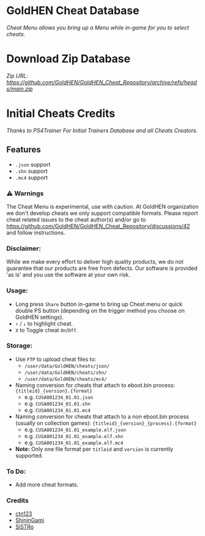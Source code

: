 # GoldHEN Cheat Database
_Cheat Menu allows you bring up a Menu while in-game for you to select cheats._

# Download Zip Database
_Zip URL: https://github.com/GoldHEN/GoldHEN_Cheat_Repository/archive/refs/heads/main.zip_

# Initial Cheats Credits
_Thanks to PS4Trainer For Initial Trainers Database and all Cheats Creators._

## Features
- `.json` support
- `.shn` support
- `.mc4` support

### :warning: Warnings
The Cheat Menu is experimental, use with caution.
At GoldHEN organization we don't develop cheats we only support compatible formats.
Please report cheat related issues to the cheat author(s) and/or go to https://github.com/GoldHEN/GoldHEN_Cheat_Repository/discussions/42 and follow instructions.

### Disclaimer:
While we make every effort to deliver high quality products, we do not guarantee that our products are free from defects. Our software is provided 'as is' and you use the software at your own risk.

### Usage:
- Long press `Share` button in-game to bring up Cheat menu or quick double PS button (depending on the trigger method you choose on GoldHEN settings).
- `↑` / `↓` to highlight cheat.
- `X` to Toggle cheat `On`/`Off`.

### Storage:
- Use `FTP` to upload cheat files to:
  - `/user/data/GoldHEN/cheats/json/`
  - `/user/data/GoldHEN/cheats/shn/`
  - `/user/data/GoldHEN/cheats/mc4/`
- Naming conversion for cheats that attach to eboot.bin process: `{titleid}_{version}.{format}`
  - e.g. `CUSA001234_01.01.json`
  - e.g. `CUSA001234_01.01.shn`
  - e.g. `CUSA001234_01.01.mc4`
- Naming conversion for cheats that attach to a non eboot.bin process (usually on collection games): `{titleid}_{version}_{process}.{format}`
  - e.g. `CUSA001234_01.01_example.elf.json`
  - e.g. `CUSA001234_01.01_example.elf.shn`
  - e.g. `CUSA001234_01.01_example.elf.mc4`
 - **Note:** Only one file format per `titleid` and `version` is currently supported.

### To Do:
- Add more cheat formats.

### Credits
- [ctn123](https://github.com/ctn123)
- [ShininGami](https://github.com/ScriptSK)
- [SiSTRo](https://github.com/SiSTR0)
